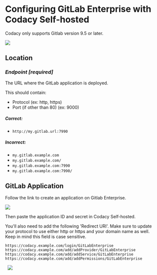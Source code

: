 # Configuring GitLab Enterprise with Codacy Self-hosted

Codacy only supports Gitlab version 9.5 or later. 

![](/hc/en-us/article_attachments/115004382929/a266513d752d2a479f3eb047d4badda079abeff428f931394c516c80d9903eef.png)

## Location

### ***Endpoint \[required\]***

The URL where the GitLab application is deployed.

This should contain:

- Protocol (ex: http, https)
- Port (if other than 80) (ex: 9000)

##### Correct:

- `http://my.gitlab.url:7990`

##### Incorrect:

- `my.gitlab.example.com`
- `my.gitlab.example.com/`
- `my.gitlab.example.com:7990`
- `my.gitlab.example.com:7990/`


## GitLab Application

Follow the link to create an application on Gitlab Enterprise.


![](/images/Screen_Shot_2017-05-17_at_13.16.37.png)


Then paste the application ID and secret in Codacy Self-hosted.

You'll also need to add the following 'Redirect URI'. Make sure to update your protocol to use either http or https and your domain name as well. Keep in mind this field is case sensitive. 

```text
https://codacy.example.com/login/GitLabEnterprise
https://codacy.example.com/add/addProvider/GitLabEnterprise
https://codacy.example.com/add/addService/GitLabEnterprise
https://codacy.example.com/add/addPermissions/GitLabEnterprise
```
 
![](/images/screen_shot_2017-09-06_at_15.34.15_720.png)
